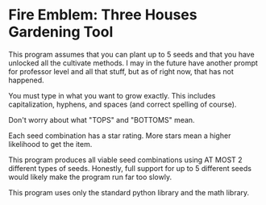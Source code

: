 # Fire Emblem: Three Houses Gardening Tool


This program assumes that you can plant up to 5 seeds and that you have unlocked all the cultivate methods. I may in the future have another prompt for professor level and all that stuff, but as of right now, that has not happened.

You must type in what you want to grow exactly. This includes capitalization, hyphens, and spaces (and correct spelling of course).

Don't worry about what "TOPS" and "BOTTOMS" mean. 

Each seed combination has a star rating. More stars mean a higher likelihood to get the item.

This program produces all viable seed combinations using AT MOST 2 different types of seeds. Honestly, full support for up to 5 different seeds would likely make the program run far too slowly.


This program uses only the standard python library and the math library.
